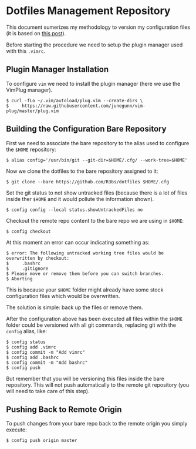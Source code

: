 # Dotfiles Management Repository

This document sumerizes my methodology to version my configuration files (it is based on [this post](https://developer.atlassian.com/blog/2016/02/best-way-to-store-dotfiles-git-bare-repo/)). 

Before starting the procedure we need to setup the plugin manager used with this `.vimrc`.

## Plugin Manager Installation

To configure `vim` we need to install the plugin manager (here we use the VimPlug manager).

```
$ curl -fLo ~/.vim/autoload/plug.vim --create-dirs \ 
$     https://raw.githubusercontent.com/junegunn/vim-plug/master/plug.vim
```

## Building the Configuration Bare Repository

First we need to associate the bare repository to the alias used to configure the `$HOME` repository:

```
$ alias config='/usr/bin/git --git-dir=$HOME/.cfg/ --work-tree=$HOME'
```

Now we clone the dotfiles to the bare repository assigned to it:

```
$ git clone --bare https://github.com/R3bs/dotfiles $HOME/.cfg
```

Set the git status to not show untracked files (because there is a lot of files inside ther `$HOME` and it would pollute the information shown).

```
$ config config --local status.showUntrackedFiles no
```

Checkout the remote repo content to the bare repo we are using in `$HOME`:

```
$ config checkout
```

At this moment an error can occur indicating something as:

```
$ error: The following untracked working tree files would be overwritten by checkout:
$     .bashrc
$     .gitignore
$ Please move or remove them before you can switch branches.
$ Aborting
```
This is because your `$HOME` folder might already have some stock configuration files which would be overwritten. 

The solution is simple: back up the files or remove them.

After the configuration above has been executed all files within the `$HOME` folder could be versioned with all git commands, replacing git with the `config` alias, like:

```
$ config status
$ config add .vimrc
$ config commit -m "Add vimrc"
$ config add .bashrc
$ config commit -m "Add bashrc"
$ config push
```

But remember that you will be versioning this files inside the bare repository. This will not push automatically to the remote git repository (you will need to take care of this step).

## Pushing Back to Remote Origin

To push changes from your bare repo back to the remote origin you simply execute:

```
$ config push origin master
```



